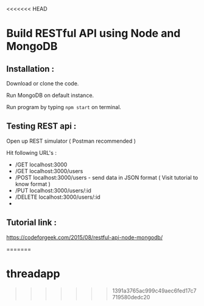 <<<<<<< HEAD
# Build RESTful API using Node and MongoDB

## Installation : 

Download or clone the code.

Run MongoDB on default instance.

Run program by typing ```npm start``` on terminal.

## Testing REST api : 

Open up REST simulator ( Postman recommended )

Hit following URL's : 

- /GET localhost:3000
- /GET localhost:3000/users
- /POST localhost:3000/users - send data in JSON format ( Visit tutorial to know format )
- /PUT localhost:3000/users/:id
- /DELETE localhost:3000/users/:id
- 
## Tutorial link : 

https://codeforgeek.com/2015/08/restful-api-node-mongodb/



=======
# threadapp
>>>>>>> 1391a3765ac999c49aec6fed17c7719580dedc20
